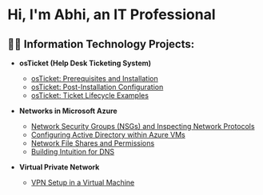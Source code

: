 # Hi, I'm Abhi, an IT Professional
<h2>👨‍💻 Information Technology Projects:</h2>

 - <b>osTicket (Help Desk Ticketing System)</b>
   - [osTicket: Prerequisites and Installation](https://github.com/abhi6267/osticket-prereqs)
   - [osTicket: Post-Installation Configuration](https://github.com/abhi6267/Abhishek-Dixit/post-install-config)
   - [osTicket: Ticket Lifecycle Examples](https://github.com/abhi6267/Abhishek-Dixit/ticket-lifecycle)
    
- <b>Networks in Microsoft Azure</b>
  - [Network Security Groups (NSGs) and Inspecting Network Protocols](https://github.com/abhi6267/Abhishek-Dixit/azure-network-protocols)
  - [Configuring Active Directory within Azure VMs](https://github.com/abhi6267/Abhishek-Dixit/configure-ad)
  - [Network File Shares and Permissions](https://github.com/abhi6267/Abhishek-Dixit/Network-File-Shares-and-Permissions)
  - [Building Intuition for DNS](https://github.com/abhi6267/Abhishek-Dixit/Building-Intuition-for-DNS)
 
- <b>Virtual Private Network</b>
  - [VPN Setup in a Virtual Machine ](https://github.com/abhi6267/Abhishek-Dixit/Setting-UP-A-VPN)

